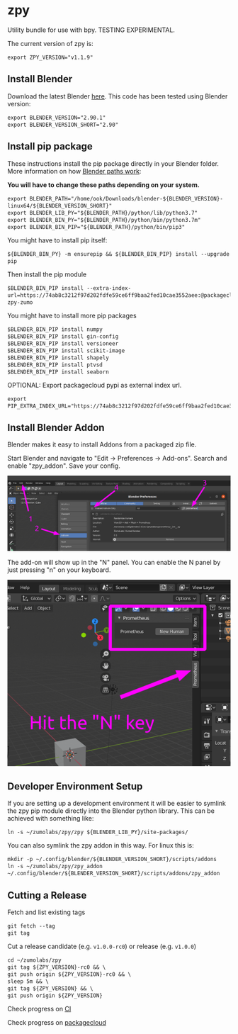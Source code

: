 # zpy

Utility bundle for use with bpy. TESTING EXPERIMENTAL.

The current version of zpy is:

```
export ZPY_VERSION="v1.1.9"
```

## Install Blender


Download the latest Blender [here](https://www.blender.org/download/). This code has been tested using Blender version:

```
export BLENDER_VERSION="2.90.1"
export BLENDER_VERSION_SHORT="2.90"
```

## Install pip package

These instructions install the pip package directly in your Blender folder. More information on how [Blender paths work](https://docs.blender.org/manual/en/latest/advanced/blender_directory_layout.html):

**You will have to change these paths depending on your system.**

```
export BLENDER_PATH="/home/ook/Downloads/blender-${BLENDER_VERSION}-linux64/${BLENDER_VERSION_SHORT}"
export BLENDER_LIB_PY="${BLENDER_PATH}/python/lib/python3.7"
export BLENDER_BIN_PY="${BLENDER_PATH}/python/bin/python3.7m"
export BLENDER_BIN_PIP="${BLENDER_PATH}/python/bin/pip3"
```

You might have to install pip itself:

```
${BLENDER_BIN_PY} -m ensurepip && ${BLENDER_BIN_PIP} install --upgrade pip
```

Then install the pip module

```
$BLENDER_BIN_PIP install --extra-index-url=https://74ab8c3212f97d202fdfe59ce6ff9baa2fed10cae3552aee:@packagecloud.io/zumolabs/pypi/pypi/simple zpy-zumo
```

You might have to install more pip packages

```
$BLENDER_BIN_PIP install numpy
$BLENDER_BIN_PIP install gin-config
$BLENDER_BIN_PIP install versioneer
$BLENDER_BIN_PIP install scikit-image
$BLENDER_BIN_PIP install shapely
$BLENDER_BIN_PIP install ptvsd
$BLENDER_BIN_PIP install seaborn
```

OPTIONAL: Export packagecloud pypi as external index url.

```
export PIP_EXTRA_INDEX_URL="https://74ab8c3212f97d202fdfe59ce6ff9baa2fed10cae3552aee:@packagecloud.io/zumolabs/pypi/pypi/simple"
```

## Install Blender Addon

Blender makes it easy to install Addons from a packaged zip file.

Start Blender and navigate to "Edit -> Preferences -> Add-ons". Search and enable "zpy_addon". Save your config.

![Enabling the addon](./doc/addon_setup_location.png)

The add-on will show up in the "N" panel. You can enable the N panel by just pressing "n" on your keyboard.

![The N panel](./doc/addon_panel_location.png)

## Developer Environment Setup

If you are setting up a development environment it will be easier to symlink the zpy pip module directly into the Blender python library. This can be achieved with something like:

```
ln -s ~/zumolabs/zpy/zpy ${BLENDER_LIB_PY}/site-packages/
```

You can also symlink the zpy addon in this way. For linux this is:

```
mkdir -p ~/.config/blender/${BLENDER_VERSION_SHORT}/scripts/addons
ln -s ~/zumolabs/zpy/zpy_addon ~/.config/blender/${BLENDER_VERSION_SHORT}/scripts/addons/zpy_addon
```

## Cutting a Release

Fetch and list existing tags

```
git fetch --tag
git tag
```

Cut a release candidate (e.g. `v1.0.0-rc0`) or release (e.g. `v1.0.0`)

```
cd ~/zumolabs/zpy
git tag ${ZPY_VERSION}-rc0 && \
git push origin ${ZPY_VERSION}-rc0 && \
sleep 5m && \
git tag ${ZPY_VERSION} && \
git push origin ${ZPY_VERSION}
```

Check progress on [CI](https://app.circleci.com/pipelines/github/ZumoLabs/zpy)

Check progress on [packagecloud](https://packagecloud.io/zumolabs/pypi)
